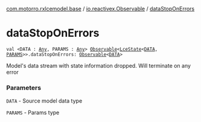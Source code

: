 [com.motorro.rxlcemodel.base](../index.md) / [io.reactivex.Observable](index.md) / [dataStopOnErrors](./data-stop-on-errors.md)

# dataStopOnErrors

`val <DATA : `[`Any`](https://kotlinlang.org/api/latest/jvm/stdlib/kotlin/-any/index.html)`, PARAMS : `[`Any`](https://kotlinlang.org/api/latest/jvm/stdlib/kotlin/-any/index.html)`> `[`Observable`](http://reactivex.io/RxJava/2.x/javadoc/io/reactivex/Observable.html)`<`[`LceState`](../-lce-state/index.md)`<`[`DATA`](data-stop-on-errors.md#DATA)`, `[`PARAMS`](data-stop-on-errors.md#PARAMS)`>>.dataStopOnErrors: `[`Observable`](http://reactivex.io/RxJava/2.x/javadoc/io/reactivex/Observable.html)`<`[`DATA`](data-stop-on-errors.md#DATA)`>`

Model's data stream with state information dropped.
Will terminate on any error

### Parameters

`DATA` - Source model data type

`PARAMS` - Params type